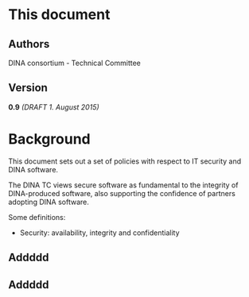 This document
=============

Authors
-------

DINA consortium - Technical Committee

Version
-------

**0.9** *(DRAFT 1. August 2015)*

Background
=============
This document sets out a set of policies with respect to IT security and DINA software.

The DINA TC views secure software as fundamental to the integrity of DINA-produced software, also supporting the confidence of partners adopting DINA software.

Some definitions:
* Security: availability, integrity and confidentiality


Addddd
-------


Addddd
-------






